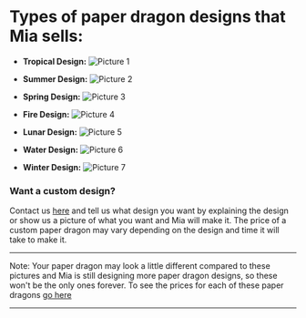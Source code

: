 # Types of paper dragon designs that Mia sells:

- **Tropical Design:**
![Picture 1](https://take-me-to.space/fw8mZoD5.jpg)

- **Summer Design:**
![Picture 2](https://take-me-to.space/AUdIEBz7.jpg)

- **Spring Design:**
![Picture 3](https://take-me-to.space/C7DcwSis.jpg)

- **Fire Design:**
![Picture 4](https://take-me-to.space/FBwQ8Gha.jpg)

- **Lunar Design:**
![Picture 5](https://take-me-to.space/9fVWPBGU.jpg)

- **Water Design:**
![Picture 6](https://take-me-to.space/UKek2XGU.jpg)

- **Winter Design:**
![Picture 7](https://take-me-to.space/TfqNt2Ew.jpg)

### Want a custom design? 
Contact us [here](https://paperdragons.pages.dev/contact-us/) and tell us what design you want by explaining the design or show us a picture of what you want and Mia will make it. The price of a custom paper dragon may vary depending on the design and time it will take to make it.

***

Note: Your paper dragon may look a little different compared to these pictures and Mia is still designing more paper dragon designs, so these won't be the only ones forever. To see the prices for each of these paper dragons [go here](https://paperdragons.pages.dev/pricing)

***




